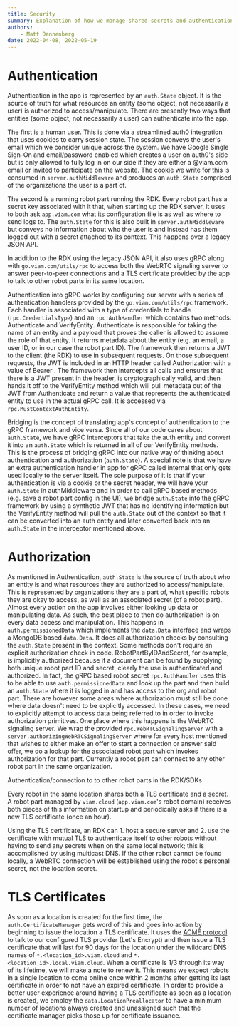 ```yaml
---
title: Security
summary: Explanation of how we manage shared secrets and authentication throughout the Viam system.
authors:
    - Matt Dannenberg
date: 2022-04-08, 2022-05-19
---
```

# Authentication
Authentication in the app is represented by an `auth.State` object. It is the source of truth for what resources an entity (some object, not necessarily a user) is authorized to access/manipulate. There are presently two ways that entities (some object, not necessarily a user) can authenticate into the app.

The first is a human user. This is done via a streamlined auth0 integration that uses cookies to carry session state. The session conveys the user's email which we consider unique across the system. We have Google Single Sign-On and email/password enabled which creates a user on auth0's side but is only allowed to fully log in on our side if they are either a @viam.com email or invited to participate on the website. The cookie we write for this is consumed in `server.authMiddleware` and produces an `auth.State` comprised of the organizations the user is a part of.

The second is a running robot part running the RDK. Every robot part has a secret key associated with it that, when starting up the RDK server, it uses to both ask `app.viam.com` what its configuration file is as well as where to send logs to. The `auth.State` for this is also built in `server.authMiddleware` but conveys no information about who the user is and instead has them logged out with a secret attached to its context. This happens over a legacy JSON API.

In addition to the RDK using the legacy JSON API, it also uses gRPC along with `go.viam.com/utils/rpc` to access both the WebRTC signaling server to answer peer-to-peer connections and a TLS certificate provided by the app to talk to other robot parts in its same location.

Authentication into gRPC works by configuring our server with a series of authentication handlers provided by the `go.viam.com/utils/rpc` framework. Each handler is associated with a type of credentials to handle (`rpc.CredentialsType`) and an `rpc.AuthHandler` which contains two methods: Authenticate and VerifyEntity. Authenticate is responsible for taking the name of an entity and a payload that proves the caller is allowed to assume the role of that entity. It returns metadata about the entity (e.g. an email, a user ID, or in our case the robot part ID). The framework then returns a JWT to the client (the RDK) to use in subsequent requests. On those subsequent requests, the JWT is included in an HTTP header called Authorization with a value of Bearer <token>. The framework then intercepts all calls and ensures that there is a JWT present in the header, is cryptographically valid, and then hands it off to the VerifyEntity method which will pull metadata out of the JWT from Authenticate and return a value that represents the authenticated entity to use in the actual gRPC call. It is accessed via `rpc.MustContextAuthEntity`.

Bridging is the concept of translating app's concept of authentication to the gRPC framework and vice versa. Since all of our code cares about `auth.State`, we have gRPC interceptors that take the auth entity and convert it into an `auth.State` which is returned in all of our VerifyEntity methods. This is the process of bridging gRPC into our native way of thinking about authentication and authorization (`auth.State`). A special note is that we have an extra authentication handler in app for gRPC called internal that only gets used locally to the server itself. The sole purpose of it is that if your authentication is via a cookie or the secret header, we will have your `auth.State` in authMiddleware and in order to call gRPC based methods (e.g. save a robot part config in the UI), we bridge `auth.State` into the gRPC framework by using a synthetic JWT that has no identifying information but the VerifyEntity method will pull the `auth.State` out of the context so that it can be converted into an auth entity and later converted back into an `auth.State` in the interceptor mentioned above.

# Authorization
As mentioned in Authentication, `auth.State` is the source of truth about who an entity is and what resources they are authorized to access/manipulate. This is represented by organizations they are a part of, what specific robots they are okay to access, as well as an associated secret (of a robot part). Almost every action on the app involves either looking up data or manipulating data. As such, the best place to then do authorization is on every data access and manipulation. This happens in `auth.permissionedData` which implements the `data.Data` interface and wraps a MongoDB based `data.Data`. It does all authorization checks by consulting the `auth.State` present in the context. Some methods don't require an explicit authorization check in code. RobotPartByIDAndSecret, for example, is implicitly authorized because if a document can be found by supplying both unique robot part ID and secret, clearly the use is authenticated and authorized. In fact, the gRPC based robot secret `rpc.AuthHandler` uses this to be able to use `auth.permissionedData` and look up the part and then build an `auth.State` where it is logged in and has access to the org and robot part. There are however some areas where authorization must still be done where data doesn't need to be explicitly accessed. In these cases, we need to explicitly attempt to access data being referred to in order to invoke authorization primitives. One place where this happens is the WebRTC signaling server. We wrap the provided `rpc.WebRTCSignalingServer` with a `server.authorizingWebRTCSignalingServer` where for every host mentioned that wishes to either make an offer to start a connection or answer said offer, we do a lookup for the associated robot part which invokes authorization for that part. Currently a robot part can connect to any other robot part in the same organization.

Authentication/connection to to other robot parts in the RDK/SDKs

Every robot in the same location shares both a TLS certificate and a secret. A robot part managed by `viam.cloud` (`app.viam.com`'s robot domain) receives both pieces of this information on startup and periodically asks if there is a new TLS certificate (once an hour).

Using the TLS certificate, an RDK can 1. host a secure server and 2. use the certificate with mutual TLS to authenticate itself to other robots without having to send any secrets when on the same local network; this is accomplished by using multicast DNS. If the other robot cannot be found locally, a WebRTC connection will be established using the robot's personal secret, not the location secret.

# TLS Certificates

As soon as a location is created for the first time, the `auth.CertificateManager` gets word of this and goes into action by beginning to issue the location a TLS certificate. It uses the [ACME protocol](https://datatracker.ietf.org/doc/html/rfc8555) to talk to our configured TLS provider (Let's Encrypt) and then issue a TLS certificate that will last for 90 days for the location under the wildcard DNS names of `*.<location_id>.viam.cloud` and `*.<location_id>.local.viam.cloud`. When a certificate is 1/3 through its way of its lifetime, we will make a note to renew it. This means we expect robots in a single location to come online once within 2 months after getting its last certificate in order to not have an expired certificate. In order to provide a better user experience around having a TLS certificate as soon as a location is created, we employ the `data.LocationPreallocator` to have a minimum number of locations always created and unassigned such that the certificate manager picks those up for certificate issuance.
